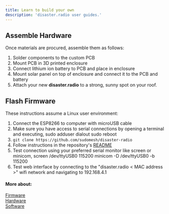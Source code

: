 ```yaml
---
title: Learn to build your own 
description: 'disaster.radio user guides.'
---
```


## Assemble Hardware  

Once materials are procured, assemble them as follows:  

1. Solder components to the custom PCB
2. Mount PCB in 3D printed enclosure
3. Connect lithium ion battery to PCB and place in enclosure
4. Mount solar panel on top of enclosure and connect it to the PCB and battery
5. Attach your new **disaster.radio** to a strong, sunny spot on your roof.   

## Flash Firmware  

These instructions assume a Linux user environment:  

1. Connect the ESP8266 to computer with microUSB cable
2. Make sure you have access to serial connections by opening a terminal and executing, 
        sudo adduser <your username> dialout
        sudo reboot 
3. `git clone https://github.com/sudomesh/disaster-radio`
4. Follow instructions in the repository's [README](https://github.com/sudomesh/disaster-radio)
5. Test connection using your preferred serial monitor like screen or minicom,
        screen /dev/ttyUSB0 115200 
        minicom -D /dev/ttyUSB0 -b 115200
6. Test web interface by connecting to the "disaster.radio < MAC address >" wifi network and navigating to 192.168.4.1 

#### More about:  
[Firmware](/learn/firmware)    
[Hardware](/learn/hardware)  
[Software](/learn/software)  

